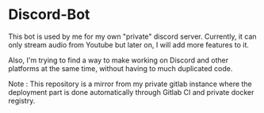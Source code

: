 # Discord-Bot

This bot is used by me for my own "private" discord server.
Currently, it can only stream audio from Youtube
but later on, I will add more features to it.

Also, I'm trying to find a way to make working on Discord
and other platforms at the same time, without having to
much duplicated code.

Note : This repository is a mirror from my private
gitlab instance where the deployment part is done
automatically through Gitlab CI and private docker registry.
